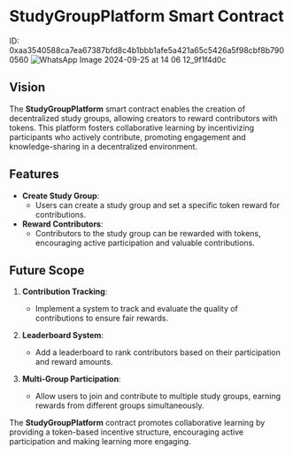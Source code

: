 # StudyGroupPlatform Smart Contract
ID: 0xaa3540588ca7ea67387bfd8c4b1bbb1afe5a421a65c5426a5f98cbf8b7900560
![WhatsApp Image 2024-09-25 at 14 06 12_9f1f4d0c](https://github.com/user-attachments/assets/37c502ef-f125-43ae-a664-012b9ffcca33)

## Vision

The **StudyGroupPlatform** smart contract enables the creation of decentralized study groups, allowing creators to reward contributors with tokens. This platform fosters collaborative learning by incentivizing participants who actively contribute, promoting engagement and knowledge-sharing in a decentralized environment.

## Features

- **Create Study Group**:
  - Users can create a study group and set a specific token reward for contributions.
- **Reward Contributors**:
  - Contributors to the study group can be rewarded with tokens, encouraging active participation and valuable contributions.

## Future Scope

1. **Contribution Tracking**:

   - Implement a system to track and evaluate the quality of contributions to ensure fair rewards.

2. **Leaderboard System**:

   - Add a leaderboard to rank contributors based on their participation and reward amounts.

3. **Multi-Group Participation**:
   - Allow users to join and contribute to multiple study groups, earning rewards from different groups simultaneously.

The **StudyGroupPlatform** contract promotes collaborative learning by providing a token-based incentive structure, encouraging active participation and making learning more engaging.
